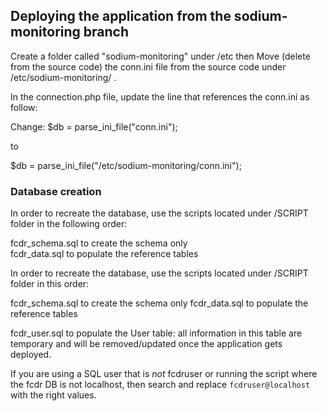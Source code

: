 <h2>Deploying the application from the sodium-monitoring branch</h2>

Create a folder called "sodium-monitoring" under /etc then
Move (delete from the source code) the conn.ini file from the source code under /etc/sodium-monitoring/ .

In the connection.php file, update the line that references the conn.ini as follow:

Change: $db = parse_ini_file("conn.ini");

to

$db = parse_ini_file("/etc/sodium-monitoring/conn.ini");


<h3>Database creation</h3>
In order to recreate the database, use the scripts located under /SCRIPT folder in the following order:

fcdr_schema.sql to create the schema only <br>
fcdr_data.sql to populate the reference tables <br>

In order to recreate the database, use the scripts located under /SCRIPT folder in this order:

fcdr_schema.sql to create the schema only
fcdr_data.sql to populate the reference tables 

fcdr_user.sql to populate the User table: all information in this table are temporary and will be removed/updated once the application gets deployed. 

If you are using a SQL user that is *not* fcdruser or running the script where the fcdr DB is not localhost, then search and replace `fcdruser@localhost` with the right values. 
